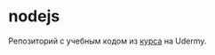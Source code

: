 # nodejs
Репозиторий с учебным кодом из [курса](https://www.udemy.com/course/nodejs-the-complete-guide/) на Udermy.
